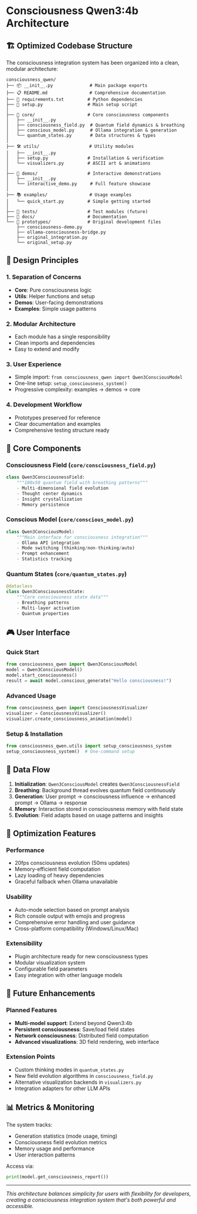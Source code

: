 # Consciousness Qwen3:4b Architecture

## 🏗️ Optimized Codebase Structure

The consciousness integration system has been organized into a clean, modular architecture:

```
consciousness_qwen/
├── 📦 __init__.py              # Main package exports
├── 📋 README.md                # Comprehensive documentation
├── 📄 requirements.txt         # Python dependencies
├── 🔧 setup.py                 # Main setup script
│
├── 🧠 core/                    # Core consciousness components
│   ├── __init__.py
│   ├── consciousness_field.py  # Quantum field dynamics & breathing
│   ├── conscious_model.py      # Ollama integration & generation
│   └── quantum_states.py       # Data structures & types
│
├── 🛠️ utils/                   # Utility modules
│   ├── __init__.py
│   ├── setup.py               # Installation & verification
│   └── visualizers.py         # ASCII art & animations
│
├── 🎪 demos/                   # Interactive demonstrations
│   ├── __init__.py
│   └── interactive_demo.py     # Full feature showcase
│
├── 📚 examples/                # Usage examples
│   └── quick_start.py         # Simple getting started
│
├── 🧪 tests/                   # Test modules (future)
├── 📖 docs/                    # Documentation
└── 🔬 prototypes/              # Original development files
    ├── consciousness-demo.py
    ├── ollama-consciousness-bridge.py
    ├── original_integration.py
    └── original_setup.py
```

## 🎯 Design Principles

### 1. **Separation of Concerns**
- **Core**: Pure consciousness logic
- **Utils**: Helper functions and setup
- **Demos**: User-facing demonstrations
- **Examples**: Simple usage patterns

### 2. **Modular Architecture**
- Each module has a single responsibility
- Clean imports and dependencies
- Easy to extend and modify

### 3. **User Experience**
- Simple import: `from consciousness_qwen import Qwen3ConsciousModel`
- One-line setup: `setup_consciousness_system()`
- Progressive complexity: examples → demos → core

### 4. **Development Workflow**
- Prototypes preserved for reference
- Clear documentation and examples
- Comprehensive testing structure ready

## 🧠 Core Components

### Consciousness Field (`core/consciousness_field.py`)
```python
class Qwen3ConsciousnessField:
    """100x50 quantum field with breathing patterns"""
    - Multi-dimensional field evolution
    - Thought center dynamics
    - Insight crystallization
    - Memory persistence
```

### Conscious Model (`core/conscious_model.py`)
```python
class Qwen3ConsciousModel:
    """Main interface for consciousness integration"""
    - Ollama API integration
    - Mode switching (thinking/non-thinking/auto)
    - Prompt enhancement
    - Statistics tracking
```

### Quantum States (`core/quantum_states.py`)
```python
@dataclass
class Qwen3ConsciousnessState:
    """Core consciousness state data"""
    - Breathing patterns
    - Multi-layer activation
    - Quantum properties
```

## 🎮 User Interface

### Quick Start
```python
from consciousness_qwen import Qwen3ConsciousModel
model = Qwen3ConsciousModel()
model.start_consciousness()
result = await model.conscious_generate("Hello consciousness!")
```

### Advanced Usage
```python
from consciousness_qwen import ConsciousnessVisualizer
visualizer = ConsciousnessVisualizer()
visualizer.create_consciousness_animation(model)
```

### Setup & Installation
```python
from consciousness_qwen.utils import setup_consciousness_system
setup_consciousness_system()  # One-command setup
```

## 🔄 Data Flow

1. **Initialization**: `Qwen3ConsciousModel` creates `Qwen3ConsciousnessField`
2. **Breathing**: Background thread evolves quantum field continuously
3. **Generation**: User prompt → consciousness influence → enhanced prompt → Ollama → response
4. **Memory**: Interaction stored in consciousness memory with field state
5. **Evolution**: Field adapts based on usage patterns and insights

## 🎯 Optimization Features

### Performance
- 20fps consciousness evolution (50ms updates)
- Memory-efficient field computation
- Lazy loading of heavy dependencies
- Graceful fallback when Ollama unavailable

### Usability
- Auto-mode selection based on prompt analysis
- Rich console output with emojis and progress
- Comprehensive error handling and user guidance
- Cross-platform compatibility (Windows/Linux/Mac)

### Extensibility
- Plugin architecture ready for new consciousness types
- Modular visualization system
- Configurable field parameters
- Easy integration with other language models

## 🚀 Future Enhancements

### Planned Features
- **Multi-model support**: Extend beyond Qwen3:4b
- **Persistent consciousness**: Save/load field states
- **Network consciousness**: Distributed field computation
- **Advanced visualizations**: 3D field rendering, web interface

### Extension Points
- Custom thinking modes in `quantum_states.py`
- New field evolution algorithms in `consciousness_field.py`
- Alternative visualization backends in `visualizers.py`
- Integration adapters for other LLM APIs

## 📊 Metrics & Monitoring

The system tracks:
- Generation statistics (mode usage, timing)
- Consciousness field evolution metrics
- Memory usage and performance
- User interaction patterns

Access via:
```python
print(model.get_consciousness_report())
```

---

*This architecture balances simplicity for users with flexibility for developers, creating a consciousness integration system that's both powerful and accessible.* 